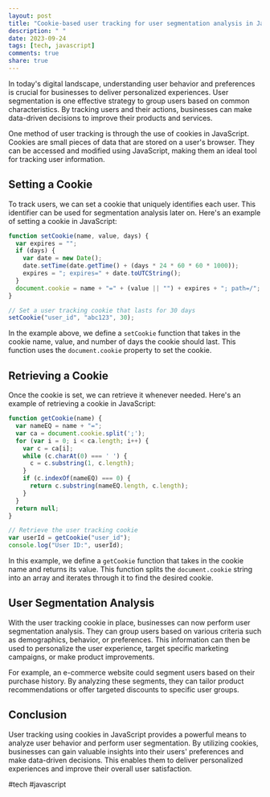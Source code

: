 ```yaml
---
layout: post
title: "Cookie-based user tracking for user segmentation analysis in JavaScript"
description: " "
date: 2023-09-24
tags: [tech, javascript]
comments: true
share: true
---
```


In today's digital landscape, understanding user behavior and preferences is crucial for businesses to deliver personalized experiences. User segmentation is one effective strategy to group users based on common characteristics. By tracking users and their actions, businesses can make data-driven decisions to improve their products and services.

One method of user tracking is through the use of cookies in JavaScript. Cookies are small pieces of data that are stored on a user's browser. They can be accessed and modified using JavaScript, making them an ideal tool for tracking user information.

## Setting a Cookie

To track users, we can set a cookie that uniquely identifies each user. This identifier can be used for segmentation analysis later on. Here's an example of setting a cookie in JavaScript:

```javascript
function setCookie(name, value, days) {
  var expires = "";
  if (days) {
    var date = new Date();
    date.setTime(date.getTime() + (days * 24 * 60 * 60 * 1000));
    expires = "; expires=" + date.toUTCString();
  }
  document.cookie = name + "=" + (value || "") + expires + "; path=/";
}

// Set a user tracking cookie that lasts for 30 days
setCookie("user_id", "abc123", 30);
```

In the example above, we define a `setCookie` function that takes in the cookie name, value, and number of days the cookie should last. This function uses the `document.cookie` property to set the cookie.

## Retrieving a Cookie

Once the cookie is set, we can retrieve it whenever needed. Here's an example of retrieving a cookie in JavaScript:

```javascript
function getCookie(name) {
  var nameEQ = name + "=";
  var ca = document.cookie.split(';');
  for (var i = 0; i < ca.length; i++) {
    var c = ca[i];
    while (c.charAt(0) === ' ') {
      c = c.substring(1, c.length);
    }
    if (c.indexOf(nameEQ) === 0) {
      return c.substring(nameEQ.length, c.length);
    }
  }
  return null;
}

// Retrieve the user tracking cookie
var userId = getCookie("user_id");
console.log("User ID:", userId);
```

In this example, we define a `getCookie` function that takes in the cookie name and returns its value. This function splits the `document.cookie` string into an array and iterates through it to find the desired cookie.

## User Segmentation Analysis

With the user tracking cookie in place, businesses can now perform user segmentation analysis. They can group users based on various criteria such as demographics, behavior, or preferences. This information can then be used to personalize the user experience, target specific marketing campaigns, or make product improvements.

For example, an e-commerce website could segment users based on their purchase history. By analyzing these segments, they can tailor product recommendations or offer targeted discounts to specific user groups.

## Conclusion

User tracking using cookies in JavaScript provides a powerful means to analyze user behavior and perform user segmentation. By utilizing cookies, businesses can gain valuable insights into their users' preferences and make data-driven decisions. This enables them to deliver personalized experiences and improve their overall user satisfaction.

#tech #javascript